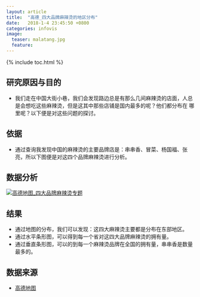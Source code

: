 ```yaml
---
layout: article
title:  "高德_四大品牌麻辣烫的地区分布"
date:   2018-1-4 23:45:50 +0800
categories: infovis
image:
  teaser: malatang.jpg
  feature: 
---
```


{% include toc.html %}

## 研究原因与目的
* 我们走在中国大街小巷，我们会发现路边总是有那么几间麻辣烫的店面，人总是会想吃这些麻辣烫，但是这其中那些店铺是国内最多的呢？他们都分布在 哪里呢？以下便是对这些问题的探讨。

## 依据
* 通过查询我发现中国的麻辣烫的主要品牌店是：串串香、冒菜、杨国福、张亮，所以下图便是对这四个品牌麻辣烫进行分析。

## 数据分析
<div class='tableauPlaceholder' id='viz1515304706676' style='position: relative'>
     <noscript><a href='#'><img alt='高德地图_四大品牌麻辣烫专题 ' src='https:&#47;&#47;public.tableau.com&#47;static&#47;images&#47;_1&#47;_18268&#47;_&#47;1_rss.png' style='border: none' />
	 </a></noscript><object class='tableauViz'  style='display:none;'><param name='host_url' value='https%3A%2F%2Fpublic.tableau.com%2F' /> <param name='embed_code_version' value='3' /> <param name='site_root' value='' /><param name='name' value='_18268&#47;_' /><param name='tabs' value='no' /><param name='toolbar' value='yes' /><param name='static_image' value='https:&#47;&#47;public.tableau.com&#47;static&#47;images&#47;_1&#47;_18268&#47;_&#47;1.png' /> <param name='animate_transition' value='yes' /><param name='display_static_image' value='yes' /><param name='display_spinner' value='yes' /><param name='display_overlay' value='yes' /><param name='display_count' value='yes' />
	 </object>
</div>                <script type='text/javascript'>                    var divElement = document.getElementById('viz1515304706676');                    var vizElement = divElement.getElementsByTagName('object')[0];                    
vizElement.style.width='800px';vizElement.style.height='827px';                    var scriptElement = document.createElement('script');                    scriptElement.src = 'https://public.tableau.com/javascripts/api/viz_v1.js';                    
vizElement.parentNode.insertBefore(scriptElement, vizElement);                
</script>

## 结果
* 通过地图的分布，我们可以发现：这四大麻辣烫主要都是分布在东部地区。
* 通过水平条形图，可以得到每一个省对这四大品牌麻辣烫的拥有量。
* 通过垂直条形图，可以的到每一个麻辣烫品牌在全国的拥有量，串串香是数量最多的。


## 数据来源
* [高德地图](https://ditu.amap.com/)








